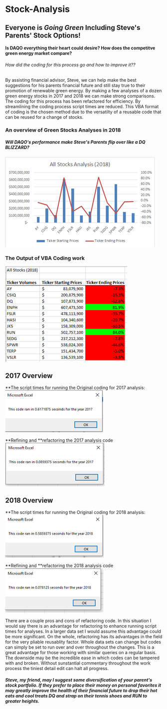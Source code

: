 # Stock-Analysis

## Everyone is *Going Green* Including Steve's Parents' Stock Options!
#### Is DAQO everything their heart could desire? How does the competitve green energy market compare?
###### How did the coding for this process go and how to improve it??


By assisting financial advisor, Steve, we can help make the best suggestions for his parents financial future and still stay true to their promotion of renewable green energy. By making a few analyses of a dozen green energy stocks in 2017 and 2018 we can make strong comparisons. The coding for this process has been refactored for efficiency. By streamlining the coding process script times are reduced. This VBA format of coding is the chosen method due to the versatilty of a reusable code that can be reused for a change of stocks. 

### An overview of Green Stocks Analyses in 2018
##### Will DAQO's performance make Steve's Parents flip over like a *DQ BLIZZARD*?
![Green_Stocks_2018_chart](Green_Stocks_2018_Chart.png)

### The Output of VBA Coding work
![Green_Stocks_2018_coded](Green_Stocks_2018_coded.PNG)


## 2017 Overview
**The script times for running the Original coding for 2017 analysis:
![Green_stocks_2017_original_format](Green_stocks_2017_original_format.PNG)

**Refining and **refactoring the 2017 analysis code
![VBA_Challenge_2017](Resources/VBA_Challenge_2017.PNG)

## 2018 Overview
**The script times for running the Original coding for 2018 analysis:
![Green_stocks_2018_original_format](Green_stocks_2018_original_format.PNG)

**Refining and **refactoring the 2018 analysis code
![VBA_Challenge_2018](Resources/VBA_Challenge_2018.PNG)


There are a couple pros and cons of refactoring code. In this situation I would say there is an advantage for refactoring to enhance running script times for analyses. In a larger data set I would assume this advantage could be more significant. On the whole, refactoring has its advantages in the field for the very pliable reusablity factor. Whole data sets can change but codes can simply be set to run over and over throughout the changes. This is a great advantage for those working with similar queries on a regular basis. The downside may be the incredible ease in which codes can be tampered with and broken. Without sunstantial commentary throughout the work process the tiniest detail edit can halt all progress. 

##### Steve, my friend, may I suggest some diversification of your parent's stock portfolio. If they prefer to place their money on personal favorites it may greatly improve the health of their financial future to drop their *hot eats and cool treats* DQ and strap on their tennis shoes and RUN to greater heights. 
